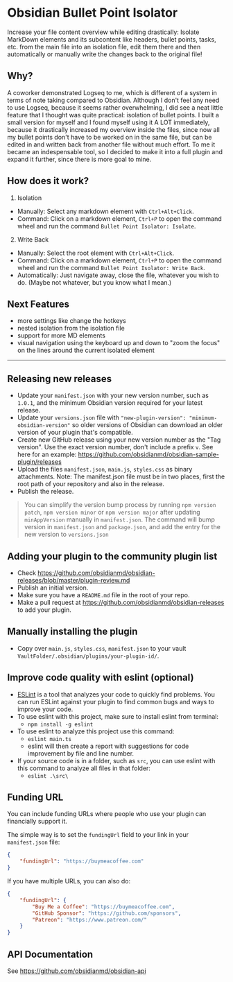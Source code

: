# Obsidian Bullet Point Isolator

Increase your file content overview while editing drastically: Isolate MarkDown elements and its subcontent like headers, bullet points, tasks, etc. from the main file into an isolation file, edit them there and then automatically or manually write the changes back to the original file!


## Why?

A coworker demonstrated Logseq to me, which is different of a system in terms of note taking compared to Obsidian.
Although I don't feel any need to use Logseq, because it seems rather overwhelming, I did see a neat little feature that I thought was quite practical: isolation of bullet points.
I built a small version for myself and I found myself using it A LOT immediately, because it drastically increased my overview inside the files, since now all my bullet points don't have to be worked on in the same file, but can be edited in and written back from another file without much effort.
To me it became an indespensable tool, so I decided to make it into a full plugin and expand it further, since there is more goal to mine.


## How does it work?

1. Isolation
  - Manually: Select any markdown element with ```Ctrl+Alt+Click```.
  - Command: Click on a markdown element, ```Ctrl+P``` to open the command wheel and run the command ```Bullet Point Isolator: Isolate```.

2. Write Back
  - Manually: Select the root element with ```Ctrl+Alt+Click```.
  - Command: Click on a markdown element, ```Ctrl+P``` to open the command wheel and run the command ```Bullet Point Isolator: Write Back```.
  - Automatically: Just navigate away, close the file, whatever you wish to do. (Maybe not whatever, but you know what I mean.)


## Next Features

- more settings like change the hotkeys
- nested isolation from the isolation file
- support for more MD elements
- visual navigation using the keyboard up and down to "zoom the focus" on the lines around the current isolated element


---

## Releasing new releases

- Update your `manifest.json` with your new version number, such as `1.0.1`, and the minimum Obsidian version required for your latest release.
- Update your `versions.json` file with `"new-plugin-version": "minimum-obsidian-version"` so older versions of Obsidian can download an older version of your plugin that's compatible.
- Create new GitHub release using your new version number as the "Tag version". Use the exact version number, don't include a prefix `v`. See here for an example: https://github.com/obsidianmd/obsidian-sample-plugin/releases
- Upload the files `manifest.json`, `main.js`, `styles.css` as binary attachments. Note: The manifest.json file must be in two places, first the root path of your repository and also in the release.
- Publish the release.

> You can simplify the version bump process by running `npm version patch`, `npm version minor` or `npm version major` after updating `minAppVersion` manually in `manifest.json`.
> The command will bump version in `manifest.json` and `package.json`, and add the entry for the new version to `versions.json`

## Adding your plugin to the community plugin list

- Check https://github.com/obsidianmd/obsidian-releases/blob/master/plugin-review.md
- Publish an initial version.
- Make sure you have a `README.md` file in the root of your repo.
- Make a pull request at https://github.com/obsidianmd/obsidian-releases to add your plugin.

## Manually installing the plugin

- Copy over `main.js`, `styles.css`, `manifest.json` to your vault `VaultFolder/.obsidian/plugins/your-plugin-id/`.

## Improve code quality with eslint (optional)
- [ESLint](https://eslint.org/) is a tool that analyzes your code to quickly find problems. You can run ESLint against your plugin to find common bugs and ways to improve your code. 
- To use eslint with this project, make sure to install eslint from terminal:
  - `npm install -g eslint`
- To use eslint to analyze this project use this command:
  - `eslint main.ts`
  - eslint will then create a report with suggestions for code improvement by file and line number.
- If your source code is in a folder, such as `src`, you can use eslint with this command to analyze all files in that folder:
  - `eslint .\src\`

## Funding URL

You can include funding URLs where people who use your plugin can financially support it.

The simple way is to set the `fundingUrl` field to your link in your `manifest.json` file:

```json
{
    "fundingUrl": "https://buymeacoffee.com"
}
```

If you have multiple URLs, you can also do:

```json
{
    "fundingUrl": {
        "Buy Me a Coffee": "https://buymeacoffee.com",
        "GitHub Sponsor": "https://github.com/sponsors",
        "Patreon": "https://www.patreon.com/"
    }
}
```

## API Documentation

See https://github.com/obsidianmd/obsidian-api
